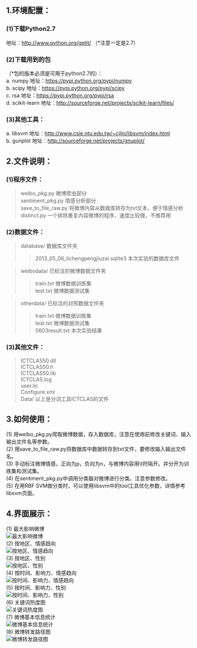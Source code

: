 1.环境配置：
---------------------------
### (1)下载Python2.7
地址：http://www.python.org/getit/ （*注意一定是2.7）
### (2)下载用到的包
（*包的版本必须是可用于python2.7的）：<br />
a. numpy 地址：https://pypi.python.org/pypi/numpy<br />
b. scipy 地址：https://pypi.python.org/pypi/scipy<br />
c. rsa 地址：https://pypi.python.org/pypi/rsa<br />
d. scikit-learn 地址：http://sourceforge.net/projects/scikit-learn/files/<br />
### (3)其他工具：
a. libsvm 地址：http://www.csie.ntu.edu.tw/~cjlin/libsvm/index.html<br />
b. gunplot 地址：http://sourceforge.net/projects/gnuplot/

2.文件说明：
-----------------------------------------
### (1)程序文件：

> weibo_pkg.py    微博爬虫部分<br />
> sentiment_pkg.py    情感分析部分<br />
> save_to_file_raw.py    将微博内容从数据库转存为txt文本，便于情感分析<br />
> distinct.py    一个排除重复内容微博的程序，速度比较慢，不推荐用

### (2)数据文件：
> database/    数据库文件夹<br />
> > 2013_05_06_lichengpengjiuzai.sqlite3    本次实验的数据库文件

> weibodata/    已标注的微博数据文件夹<br />
> > train.txt    微博数据训练集<br />
> > test.txt    微博数据测试集

> otherdata/    已标注的对照数据文件夹<br />
> > train.txt    微博数据训练集<br />
> > test.txt    微博数据测试集<br />
> > 0603result.txt    本次实验结果

### (3)其他文件：
> ICTCLAS50.dll<br />
> ICTCLAS50.h<br />
> ICTCLAS50.lib<br />
> ICTCLAS.log<br />
> user.lic<br />
> Configure.xml<br />
> Data/    以上是分词工具ICTCLAS的文件


3.如何使用：
------------------------------------------
(1) 用weibo_pkg.py爬取微博数据，存入数据库，注意在使用前修改关键词、输入输出文件名等参数。<br />
(2) 用save_to_file_raw.py将数据库中数据转存到txt文件，要修改输入输出文件名。<br />
(3) 手动标注微博情感，正向为p，负向为n，与微博内容用\t符隔开。并分开为训练集和测试集。<br />
(4) 在sentiment_pkg.py中调用分类器对微博进行分类。注意参数修改。<br />
(5) 在用RBF SVM做分类时，可以使用libsvm中的tool工具优化参数，详情参考libsvm页面。<br />


4.界面展示：
------------------------------------------
(1) 最大影响微博<br />![最大影响微博](https://raw.githubusercontent.com/ffgg1452/weibo/master/example_img/1.png)<br />
(2) 按地区、情感趋向<br />![按地区、情感趋向](https://raw.githubusercontent.com/ffgg1452/weibo/master/example_img/2.png)<br />
(3) 按地区、性别<br />![按地区、性别](https://raw.githubusercontent.com/ffgg1452/weibo/master/example_img/3.png)<br />
(4) 按时间、影响力、情感趋向<br />![按时间、影响力、情感趋向](https://raw.githubusercontent.com/ffgg1452/weibo/master/example_img/4.png)<br />
(5) 按时间、影响力、性别<br />![按时间、影响力、性别](https://raw.githubusercontent.com/ffgg1452/weibo/master/example_img/5.png)<br />
(6) 关键词热度图<br />![关键词热度图](https://raw.githubusercontent.com/ffgg1452/weibo/master/example_img/6.png)<br />
(7) 微博基本信息统计<br />![微博基本信息统计](https://raw.githubusercontent.com/ffgg1452/weibo/master/example_img/7.png)<br />
(8) 微博转发路径图<br />![微博转发路径图](https://raw.githubusercontent.com/ffgg1452/weibo/master/example_img/9.png)<br />
